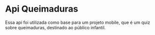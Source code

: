# Api Queimaduras

Essa api foi utilizada como base para um projeto mobile, que é um quiz sobre queimaduras, destinado ao público infantil. 
